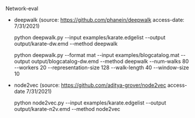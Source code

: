 Network-eval

- deepwalk (source: https://github.com/phanein/deepwalk access-date: 7/31/2021)

    python deepwalk.py --input examples/karate.edgelist --output output/karate-dw.emd --method deepwalk
  
    python deepwalk.py --format mat --input examples/blogcatalog.mat --output output/blogcatalog-dw.emd --method deepwalk --num-walks 80 --workers 20 --representation-size 128 --walk-length 40 --window-size 10

- node2vec (source: https://github.com/aditya-grover/node2vec access-date 7/31/2021)

  python node2vec.py --input examples/karate.edgelist --output output/karate-n2v.emd --method node2vec

